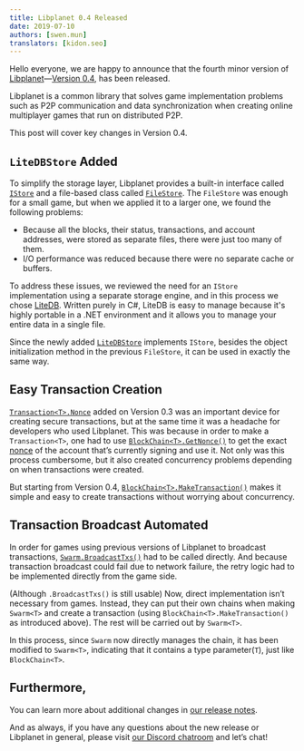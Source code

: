 ```yaml
---
title: Libplanet 0.4 Released
date: 2019-07-10
authors: [swen.mun]
translators: [kidon.seo]
---
```


Hello everyone, we are happy to announce that the fourth minor version of [Libplanet]—[Version 0.4][1], has been released.

Libplanet is a common library that solves game implementation problems such as P2P communication and data synchronization when creating online multiplayer games that run on distributed P2P.

This post will cover key changes in Version 0.4.

[Libplanet]: https://libplanet.io/
[1]: https://github.com/planetarium/libplanet/releases/tag/0.4.0


`LiteDBStore` Added
-------------------

To simplify the storage layer, Libplanet provides a built-in interface called [`IStore`] and a file-based class called [`FileStore`]. The `FileStore` was enough for a small game, but when we applied it to a larger one, we found the following problems:

- Because all the blocks, their status, transactions, and account addresses, were stored as separate files, there were just too many of them.
- I/O performance was reduced because there were no separate cache or buffers.

To address these issues, we reviewed the need for an `IStore` implementation using a separate storage engine, and in this process we chose [LiteDB]. Written purely in C#, LiteDB is easy to manage because it's highly portable in a .NET environment and it allows you to manage your entire data in a single file.

Since the newly added [`LiteDBStore`] implements `IStore`, besides the object initialization method in the previous `FileStore`, it can be used in exactly the same way.


[`IStore`]: https://docs.libplanet.io/0.4.0/api/Libplanet.Store.IStore.html
[`FileStore`]: https://docs.libplanet.io/0.4.0/api/Libplanet.Store.FileStore.html
[LiteDB]: https://www.litedb.org/
[`LiteDBStore`]: https://docs.libplanet.io/0.4.0/api/Libplanet.Store.LiteDBStore.html


Easy Transaction Creation
-------------------------
[`Transaction<T>.Nonce`] added on Version 0.3 was an important device for creating secure transactions, but at the same time it was a headache for developers who used Libplanet. This was because in order to make a `Transaction<T>`, one had to use [`BlockChain<T>.GetNonce()`] to get the exact [nonce] of the account that’s currently signing and use it. Not only was this process cumbersome, but it also created concurrency problems depending on when transactions were created.

But starting from Version 0.4, [`BlockChain<T>.MakeTransaction()`] makes it simple and easy to create transactions without worrying about concurrency.

[`Transaction<T>.Nonce`]: https://docs.libplanet.io/0.3.0/api/Libplanet.Tx.Transaction-1.html#Libplanet_Tx_Transaction_1_Nonce
[`BlockChain<T>.GetNonce()`]: https://docs.libplanet.io/0.3.0/api/Libplanet.Blockchain.BlockChain-1.html#Libplanet_Blockchain_BlockChain_1_GetNonce_Libplanet_Address_
[`BlockChain<T>.MakeTransaction()`]: https://docs.libplanet.io/0.4.0/api/Libplanet.Blockchain.BlockChain-1.html#Libplanet_Blockchain_BlockChain_1_MakeTransaction_Libplanet_Crypto_PrivateKey_System_Collections_Generic_IEnumerable__0__System_Collections_Immutable_IImmutableSet_Libplanet_Address__System_Nullable_System_DateTimeOffset__System_Boolean_
[nonce]: https://en.wikipedia.org/wiki/Cryptographic_nonce


Transaction Broadcast Automated
-------------------------------
In order for games using previous versions of Libplanet to broadcast transactions, [`Swarm.BroadcastTxs()`] had to be called directly. And because transaction broadcast could fail due to network failure, the retry logic had to be implemented directly from the game side.

(Although `.BroadcastTxs()` is still usable) Now, direct implementation isn’t necessary from games. Instead, they can put their own chains when making `Swarm<T>` and create a transaction (using `BlockChain<T>.MakeTransaction()` as introduced above). The rest will be carried out by `Swarm<T>`. 

In this process, since `Swarm` now directly manages the chain, it has been modified to `Swarm<T>`, indicating that it contains a type parameter(`T`), just like` BlockChain<T>`.



[`Swarm.BroadcastTxs()`]: https://docs.libplanet.io/0.3.0/api/Libplanet.Net.Swarm.html#Libplanet_Net_Swarm_BroadcastTxs__1_System_Collections_Generic_IEnumerable_Libplanet_Tx_Transaction___0___


Furthermore,
------------

You can learn more about additional changes in [our release notes][1].

And as always, if you have any questions about the new release or Libplanet in general, please visit [our Discord chatroom][2] and let’s chat!

[2]: https://discord.gg/planetarium



